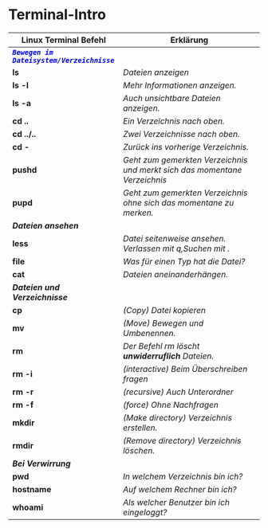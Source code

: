 # Terminal-Intro

|**Linux Terminal Befehl**|**Erklärung**|
|-------------------------|-------------|
|**_<code style="color:blue">Bewegen im Dateisystem/Verzeichnisse</code>_**| 
|**ls**                       |_Dateien anzeigen_| 
|**ls -l**                    |_Mehr Informationen anzeigen._| 
|**ls -a**                    |_Auch unsichtbare Dateien anzeigen._| 
|**cd ..**                    |_Ein Verzeichnis nach oben._| 
|**cd ../..**                 |_Zwei Verzeichnisse nach oben._| 
|**cd -**                     |_Zurück ins vorherige Verzeichnis._| 
|**pushd**                    |_Geht zum gemerkten Verzeichnis und merkt sich das momentane Verzeichnis_| 
|**pupd**                     |_Geht zum gemerkten Verzeichnis ohne sich das momentane zu merken._| 
|**_Dateien ansehen_**| 
|**less**                     |_Datei seitenweise ansehen. Verlassen mit q,Suchen mit \._| 
|**file**                     |_Was für einen Typ hat die Datei?_| 
|**cat**                      |_Dateien aneinanderhängen._| 
|**_Dateien und Verzeichnisse_**| 
|**cp <von> <nach>**          |_(Copy) Datei kopieren_| 
|**mv <von> <nach>**          |_(Move) Bewegen und Umbenennen._| 
|**rm**                       |_Der Befehl rm löscht **unwiderruflich** Dateien._| 
|**rm -i**                    |_(interactive) Beim Überschreiben fragen_| 
|**rm -r**                    |_(recursive) Auch Unterordner_| 
|**rm -f**                    |_(force) Ohne Nachfragen_| 
|**mkdir**                    |_(Make directory) Verzeichnis erstellen._| 
|**rmdir**                    |_(Remove directory) Verzeichnis löschen._| 
|**_Bei Verwirrung_**| 
|**pwd**                       |_In welchem Verzeichnis bin ich?_| 
|**hostname**                  |_Auf welchem Rechner bin ich?_| 
|**whoami**                    |_Als welcher Benutzer bin ich eingeloggt?_| 



